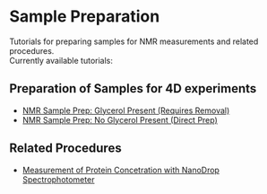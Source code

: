 # Sample Preparation

Tutorials for preparing samples for NMR measurements and related procedures.  
Currently available tutorials:

## Preparation of Samples for 4D experiments 
- [NMR Sample Prep: Glycerol Present (Requires Removal)](./4D_Experiments/Glycerol_Removal.md)
- [NMR Sample Prep: No Glycerol Present (Direct Prep)](./4D_Experiments/No_Glycerol.md)

## Related Procedures
- [Measurement of Protein Concetration with NanoDrop Spectrophotometer](./Misc/NanoDrop_tutorial.md)